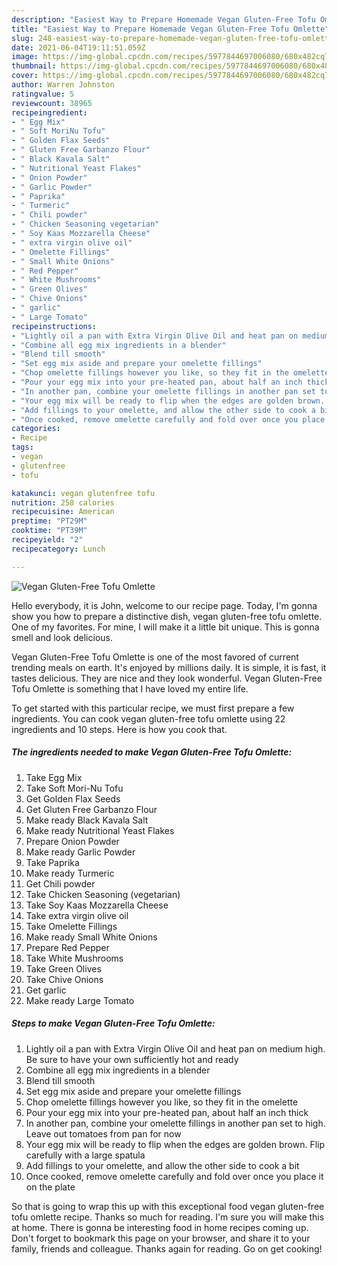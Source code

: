 ```yaml
---
description: "Easiest Way to Prepare Homemade Vegan Gluten-Free Tofu Omlette"
title: "Easiest Way to Prepare Homemade Vegan Gluten-Free Tofu Omlette"
slug: 248-easiest-way-to-prepare-homemade-vegan-gluten-free-tofu-omlette
date: 2021-06-04T19:11:51.059Z
image: https://img-global.cpcdn.com/recipes/5977844697006080/680x482cq70/vegan-gluten-free-tofu-omlette-recipe-main-photo.jpg
thumbnail: https://img-global.cpcdn.com/recipes/5977844697006080/680x482cq70/vegan-gluten-free-tofu-omlette-recipe-main-photo.jpg
cover: https://img-global.cpcdn.com/recipes/5977844697006080/680x482cq70/vegan-gluten-free-tofu-omlette-recipe-main-photo.jpg
author: Warren Johnston
ratingvalue: 5
reviewcount: 38965
recipeingredient:
- " Egg Mix"
- " Soft MoriNu Tofu"
- " Golden Flax Seeds"
- " Gluten Free Garbanzo Flour"
- " Black Kavala Salt"
- " Nutritional Yeast Flakes"
- " Onion Powder"
- " Garlic Powder"
- " Paprika"
- " Turmeric"
- " Chili powder"
- " Chicken Seasoning vegetarian"
- " Soy Kaas Mozzarella Cheese"
- " extra virgin olive oil"
- " Omelette Fillings"
- " Small White Onions"
- " Red Pepper"
- " White Mushrooms"
- " Green Olives"
- " Chive Onions"
- " garlic"
- " Large Tomato"
recipeinstructions:
- "Lightly oil a pan with Extra Virgin Olive Oil and heat pan on medium high. Be sure to have your own sufficiently hot and ready"
- "Combine all egg mix ingredients in a blender"
- "Blend till smooth"
- "Set egg mix aside and prepare your omelette fillings"
- "Chop omelette fillings however you like, so they fit in the omelette"
- "Pour your egg mix into your pre-heated pan, about half an inch thick"
- "In another pan, combine your omelette fillings in another pan set to high. Leave out tomatoes from pan for now"
- "Your egg mix will be ready to flip when the edges are golden brown. Flip carefully with a large spatula"
- "Add fillings to your omelette, and allow the other side to cook a bit"
- "Once cooked, remove omelette carefully and fold over once you place it on the plate"
categories:
- Recipe
tags:
- vegan
- glutenfree
- tofu

katakunci: vegan glutenfree tofu 
nutrition: 258 calories
recipecuisine: American
preptime: "PT29M"
cooktime: "PT39M"
recipeyield: "2"
recipecategory: Lunch

---
```



![Vegan Gluten-Free Tofu Omlette](https://img-global.cpcdn.com/recipes/5977844697006080/680x482cq70/vegan-gluten-free-tofu-omlette-recipe-main-photo.jpg)

Hello everybody, it is John, welcome to our recipe page. Today, I'm gonna show you how to prepare a distinctive dish, vegan gluten-free tofu omlette. One of my favorites. For mine, I will make it a little bit unique. This is gonna smell and look delicious.



Vegan Gluten-Free Tofu Omlette is one of the most favored of current trending meals on earth. It's enjoyed by millions daily. It is simple, it is fast, it tastes delicious. They are nice and they look wonderful. Vegan Gluten-Free Tofu Omlette is something that I have loved my entire life.


To get started with this particular recipe, we must first prepare a few ingredients. You can cook vegan gluten-free tofu omlette using 22 ingredients and 10 steps. Here is how you cook that.

<!--inarticleads1-->

##### The ingredients needed to make Vegan Gluten-Free Tofu Omlette:

1. Take  Egg Mix
1. Take  Soft Mori-Nu Tofu
1. Get  Golden Flax Seeds
1. Get  Gluten Free Garbanzo Flour
1. Make ready  Black Kavala Salt
1. Make ready  Nutritional Yeast Flakes
1. Prepare  Onion Powder
1. Make ready  Garlic Powder
1. Take  Paprika
1. Make ready  Turmeric
1. Get  Chili powder
1. Take  Chicken Seasoning (vegetarian)
1. Take  Soy Kaas Mozzarella Cheese
1. Take  extra virgin olive oil
1. Take  Omelette Fillings
1. Make ready  Small White Onions
1. Prepare  Red Pepper
1. Take  White Mushrooms
1. Take  Green Olives
1. Take  Chive Onions
1. Get  garlic
1. Make ready  Large Tomato




<!--inarticleads2-->

##### Steps to make Vegan Gluten-Free Tofu Omlette:

1. Lightly oil a pan with Extra Virgin Olive Oil and heat pan on medium high. Be sure to have your own sufficiently hot and ready
1. Combine all egg mix ingredients in a blender
1. Blend till smooth
1. Set egg mix aside and prepare your omelette fillings
1. Chop omelette fillings however you like, so they fit in the omelette
1. Pour your egg mix into your pre-heated pan, about half an inch thick
1. In another pan, combine your omelette fillings in another pan set to high. Leave out tomatoes from pan for now
1. Your egg mix will be ready to flip when the edges are golden brown. Flip carefully with a large spatula
1. Add fillings to your omelette, and allow the other side to cook a bit
1. Once cooked, remove omelette carefully and fold over once you place it on the plate




So that is going to wrap this up with this exceptional food vegan gluten-free tofu omlette recipe. Thanks so much for reading. I'm sure you will make this at home. There is gonna be interesting food in home recipes coming up. Don't forget to bookmark this page on your browser, and share it to your family, friends and colleague. Thanks again for reading. Go on get cooking!
